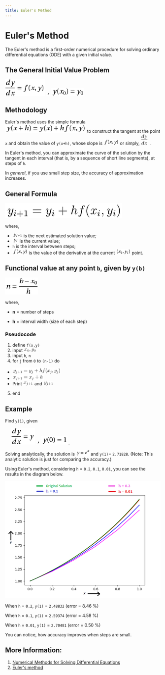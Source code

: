 ```yaml
---
title: Euler's Method
---
```


# Euler's Method

The Euler's method is a first-order numerical procedure for solving ordinary differential equations (ODE) with a given initial value.

## The General Initial Value Problem

![](https://github.com/pranabendra/articles/blob/master/Euler-method/images/eqn1.png) ![](https://github.com/pranabendra/articles/blob/master/Euler-method/images/comma.png)  ![](https://github.com/pranabendra/articles/blob/master/Euler-method/images/eqn2.png)

## Methodology

Euler's method uses the simple formula
![](https://github.com/pranabendra/articles/blob/master/Euler-method/images/eqn3.png)
to construct the tangent at the point `x` and obtain the value of `y(x+h)`, whose slope is ![](https://github.com/pranabendra/articles/blob/master/Euler-method/images/eqn-5.png)  or simply,  ![](https://github.com/pranabendra/articles/blob/master/Euler-method/images/eqn4.png) .

In Euler's method, you can approximate the curve of the solution by the tangent in each interval (that is, by a sequence of short line segments), at steps of `h`.

In <i>general</i>, if you use small step size, the accuracy of approximation increases.

## General Formula

![](https://github.com/pranabendra/articles/blob/master/Euler-method/images/eqn7.png)

where,
* ![](https://github.com/pranabendra/articles/blob/master/Euler-method/images/eqn9.png) is the next estimated solution value;
* ![](https://github.com/pranabendra/articles/blob/master/Euler-method/images/eqn10.png) is the current value;
* `h` is the interval between steps;
* ![](https://github.com/pranabendra/articles/blob/master/Euler-method/images/eqn-5.png) is the value of the derivative at the current ![](https://github.com/pranabendra/articles/blob/master/Euler-method/images/eqn11.png) point.

## Functional value at any point `b`, given by `y(b)`

![](https://github.com/pranabendra/articles/blob/master/Euler-method/images/eqn6.png)

where,
* <b>n</b> = number of steps</p>
* <b>h</b> = interval width (size of each step)</p>

### Pseudocode

1. define `f(x,y)`
2. input ![](https://github.com/pranabendra/articles/blob/master/Euler-method/images/eqn17.png)
3. input `h`, `n`
4. for `j` from `0` to `(n-1)` do

* ![](https://github.com/pranabendra/articles/blob/master/Euler-method/images/eqn13.png)
* ![](https://github.com/pranabendra/articles/blob/master/Euler-method/images/eqn14.png)
* Print ![](https://github.com/pranabendra/articles/blob/master/Euler-method/images/eqn15.png) and ![](https://github.com/pranabendra/articles/blob/master/Euler-method/images/eqn16.png)

5. end

## Example

Find `y(1)`, given

&nbsp;&nbsp;&nbsp;&nbsp; ![](https://github.com/pranabendra/articles/blob/master/Euler-method/images/eqn18.png) ![](https://github.com/pranabendra/articles/blob/master/Euler-method/images/comma.png)  ![](https://github.com/pranabendra/articles/blob/master/Euler-method/images/eqn19.png) .

Solving analytically, the solution is ![](https://github.com/pranabendra/articles/blob/master/Euler-method/images/eqn20.png) and `y(1)`= `2.71828`. (Note: This analytic solution is just for comparing the accuracy.)

Using Euler's method, considering `h` = `0.2`, `0.1`, `0.01`, you can see the results in the diagram below.

![](https://github.com/pranabendra/articles/blob/master/Euler-method/images/comparison.png)

When `h` = `0.2`, `y(1)` = `2.48832`  (error = 8.46 %)

When `h` = `0.1`, `y(1)` = `2.59374`  (error = 4.58 %)

When `h` = `0.01`, `y(1)` = `2.70481`  (error = 0.50 %)

You can notice, how accuracy improves when steps are small.

## More Information:
1. <a href='http://calculuslab.deltacollege.edu/ODE/7-C-1/7-C-1-h-c.html' target='_blank' rel='nofollow'>Numerical Methods for Solving Differential Equations</a>
2. <a href='https://en.wikipedia.org/wiki/Euler_method' target='_blank' rel='nofollow'>Euler's method</a>
